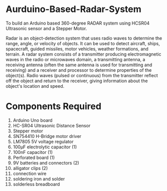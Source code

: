 # Aurduino-Based-Radar-System

To build an Arduino based 360-degree RADAR system using HCSR04 Ultrasonic sensor and a Stepper Motor.

Radar is an object-detection system that uses radio waves to determine the
range, angle, or velocity of objects. It can be used to detect aircraft, ships,
spacecraft, guided missiles, motor vehicles, weather formations, and terrain. A
radar system consists of a transmitter producing electromagnetic waves in the radio
or microwaves domain, a transmitting antenna, a receiving antenna (often the same
antenna is used for transmitting and receiving) and a receiver and processor to
determine properties of the object(s). Radio waves (pulsed or continuous) from the
transmitter reflect off the object and return to the receiver, giving information
about the object's location and speed.

# Components Required

1) Arduino Uno board
2) HC-SR04 Ultrasonic Distance Sensor
3) Stepper motor
4) SN754410 H-Bridge motor driver
5) LM7805 5V voltage regulator
6) 100μF electrolytic capacitor (1)
7) 100nF capacitor (1)
8) Perforated board (1)
9) 9V batteries and connectors (2)
10) alligator clips (2)
11) connection wire
12) soldering iron and solder
13) solderless breadboard
